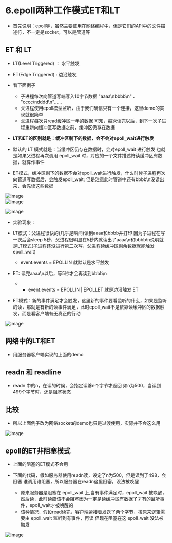 # 6.epoll两种工作模式ET和LT  


* 首先说明：epoll等，虽然主要使用在网络编程中，但是它们的API中的文件描述符，不一定是socket，可以是管道等  


## ET 和 LT  

* LT(Level Triggered) ： 水平触发  
* ET(Edge Triggered) :  边沿触发  



* 看下面例子  
    * 子进程每次向管道写端写入10字节数据 "aaaa\nbbbb\n" 、 "cccc\ndddd\n"......
    * 父进程使用epoll模型监听，由于我们确信只有一个连接，这里demo的实现就很简单 
    * 父进程每次只read缓冲区一半的数据  可知，每次读完以后，到下一次子进程重新向缓冲区写数据之前，缓冲区仍存在数据  


* **LT和ET的区别就是：缓冲区剩下的数据，会不会对epoll_wait进行触发**  

* 默认的 LT 模式就是：当缓冲区仍存在数据时，会对epoll_wait 进行触发   也就是如果父进程再次调用 epoll_wait 时，对应的一个文件描述符读缓冲区有数据，就算作事件  
* ET模式，缓冲区剩下的数据不会对epoll_wait进行触发，什么时候子进程再次向管道写数据后，会触发epoll_wait; 但是注意此时管道中还有bbbb\n没读出来，会先读这些数据  


![image](https://user-images.githubusercontent.com/58176267/179650472-858c5d93-eeff-4c1b-a8d2-1f7ce20ceed5.png)  
![image](https://user-images.githubusercontent.com/58176267/179650518-7a8dafa9-eeb0-4be3-99fa-527d2bfb7f16.png)  


![image](https://user-images.githubusercontent.com/58176267/179650555-4286dc9c-4cce-4d38-a806-db25275e874a.png)  

* 实验现象：
* LT模式：父进程很快的(几乎是瞬间)读到aaaa和bbbb并打印 因为子进程在写一次后会sleep 5秒，父进程很明显在5秒内就读出了aaaa\n和bbbb\n说明就是LT模式(子进程还没进行第二次写，父进程读缓冲区剩余数据就能触发 epoll_wait)   
    * event.events = EPOLLIN  就默认是水平触发 
* ET: 读完aaaa\n以后，等5秒才会再读到bbbb\n  
    * * event.events = EPOLLIN | EPOLLET  就是边沿触发 ET 


* ET模式：新的事件满足才会触发，这里新的事件要看监听的什么，如果是监听的读，那就是有新的读事件满足，此时epoll_wait不是依靠读缓冲区的数据触发，而是看客户端有无真正的行动  

![image](https://user-images.githubusercontent.com/58176267/179653038-f917a6d4-bb40-41d7-a58a-04c80469d062.png)



## 网络中的LT和ET  

* 用服务器客户端实现的上面的demo  


## readn 和 readline  

* readn 中的n，在读的时候，会指定读够n个字节才返回  如n为500，当读到499个字节时，还是阻塞状态  



## 比较  

* 所以上面例子改为网络socket的demo也只是过渡使用，实际并不会这么用  

![image](https://user-images.githubusercontent.com/58176267/179662010-56783ebe-3292-4d7e-be16-0a00520f501b.png)  

## epoll的ET非阻塞模式  

* 上面的阻塞的ET模式不会用    

* 下面的代码，假如服务器使用readn读，设定了n为500，但是读到了498，会阻塞   谁调用谁阻塞，所以服务器在readn这里阻塞，没法被唤醒
    * 原来服务器是阻塞在 epoll_wait 上,当有事件满足时，epoll_wait 被唤醒，然后读，此时读应该不会阻塞因为一定是读缓冲区有数据了才有的监听事件，epoll_wait才被唤醒的
    * 该种情况，假设read读完，客户端紧接着发送了两个字节，按原来逻辑需要由 epoll_wait 监听到有事件，再读  但现在阻塞在这 epoll_wait 没法被触发  
 
 ![image](https://user-images.githubusercontent.com/58176267/179662993-70883ae9-c79e-401c-9ae7-9e296f461bdb.png)  
 





 
 
 
 
 
 

 
 
 

